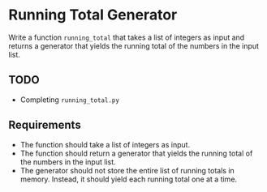 # Running Total Generator

Write a function `running_total` that takes a list of integers as input and returns a generator that yields the running total of the numbers in the input list.

## TODO

- Completing `running_total.py`

## Requirements

   - The function should take a list of integers as input.
   - The function should return a generator that yields the running total of the numbers in the input list.
   - The generator should not store the entire list of running totals in memory. Instead, it should yield each running total one at a time.